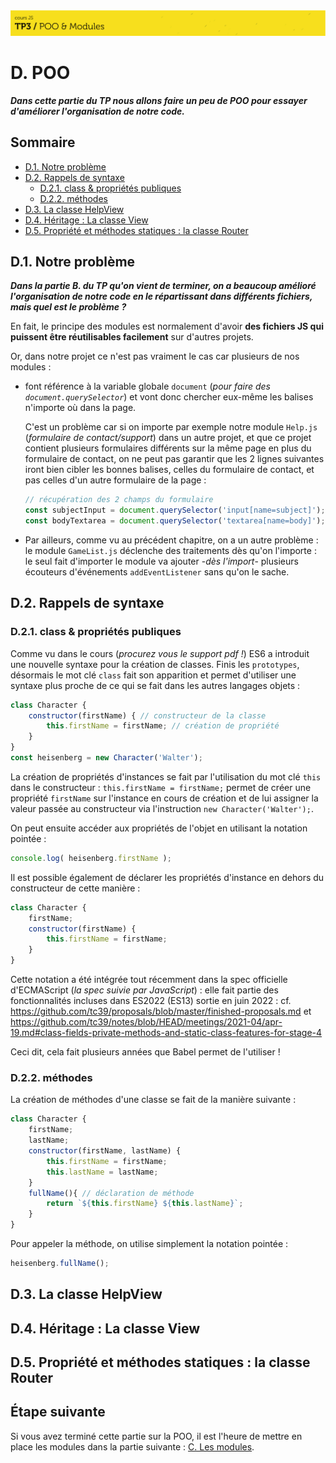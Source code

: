 <img src="images/readme/header-small.jpg" >

# D. POO <!-- omit in toc -->

_**Dans cette partie du TP nous allons faire un peu de POO pour essayer d'améliorer l'organisation de notre code.**_




## Sommaire <!-- omit in toc -->
- [D.1. Notre problème](#d1-notre-problème)
- [D.2. Rappels de syntaxe](#d2-rappels-de-syntaxe)
	- [D.2.1. class \& propriétés publiques](#d21-class-propriétés-publiques)
	- [D.2.2. méthodes](#d22-méthodes)
- [D.3. La classe HelpView](#d3-la-classe-helpview)
- [D.4. Héritage : La classe View](#d4-héritage-la-classe-view)
- [D.5. Propriété et méthodes statiques : la classe Router](#d5-propriété-et-méthodes-statiques-la-classe-router)


## D.1. Notre problème
_**Dans la partie B. du TP qu'on vient de terminer, on a beaucoup amélioré l'organisation de notre code en le répartissant dans différents fichiers, mais quel est le problème ?**_

En fait, le principe des modules est normalement d'avoir **des fichiers JS qui puissent être réutilisables facilement** sur d'autres projets.

Or, dans notre projet ce n'est pas vraiment le cas car plusieurs de nos modules :
- font référence à la variable globale `document` (_pour faire des `document.querySelector`_) et vont donc chercher eux-même les balises n'importe où dans la page.

	C'est un problème car si on importe par exemple notre module `Help.js` (_formulaire de contact/support_) dans un autre projet, et que ce projet contient plusieurs formulaires différents sur la même page en plus du formulaire de contact, on ne peut pas garantir que les 2 lignes suivantes iront bien cibler les bonnes balises, celles du formulaire de contact, et pas celles d'un autre formulaire de la page :
	```js
	// récupération des 2 champs du formulaire
	const subjectInput = document.querySelector('input[name=subject]');
	const bodyTextarea = document.querySelector('textarea[name=body]');
	```
- Par ailleurs, comme vu au précédent chapitre, on a un autre problème : le module `GameList.js` déclenche des traitements dès qu'on l'importe : le seul fait d'importer le module va ajouter -_dès l'import_- plusieurs écouteurs d'événements `addEventListener` sans qu'on le sache.


## D.2. Rappels de syntaxe
### D.2.1. class & propriétés publiques
Comme vu dans le cours (*procurez vous le support pdf !*) ES6 a introduit une nouvelle syntaxe pour la création de classes. Finis les `prototypes`, désormais le mot clé `class` fait son apparition et permet d'utiliser une syntaxe plus proche de ce qui se fait dans les autres langages objets :
```js
class Character {
	constructor(firstName) { // constructeur de la classe
		this.firstName = firstName; // création de propriété
	}
}
const heisenberg = new Character('Walter');
```
La création de propriétés d'instances se fait par l'utilisation du mot clé `this` dans le constructeur : `this.firstName = firstName;` permet de créer une propriété `firstName` sur l'instance en cours de création et de lui assigner la valeur passée au constructeur via l'instruction `new Character('Walter');`.

On peut ensuite accéder aux propriétés de l'objet en utilisant la notation pointée :
```js
console.log( heisenberg.firstName );
```
Il est possible également de déclarer les propriétés d'instance en dehors du constructeur de cette manière :
```js
class Character {
	firstName;
	constructor(firstName) {
		this.firstName = firstName;
	}
}
```
Cette notation a été intégrée tout récemment dans la spec officielle d'ECMAScript (_la spec suivie par JavaScript_) : elle fait partie des fonctionnalités incluses dans ES2022 (ES13) sortie en juin 2022 : cf. https://github.com/tc39/proposals/blob/master/finished-proposals.md et https://github.com/tc39/notes/blob/HEAD/meetings/2021-04/apr-19.md#class-fields-private-methods-and-static-class-features-for-stage-4

Ceci dit, cela fait plusieurs années que Babel permet de l'utiliser !

### D.2.2. méthodes
La création de méthodes d'une classe se fait de la manière suivante :
```js
class Character {
	firstName;
	lastName;
	constructor(firstName, lastName) {
		this.firstName = firstName;
		this.lastName = lastName;
	}
	fullName(){ // déclaration de méthode
		return `${this.firstName} ${this.lastName}`;
	}
}
```
Pour appeler la méthode, on utilise simplement la notation pointée :
```js
heisenberg.fullName();
```


## D.3. La classe HelpView

## D.4. Héritage : La classe View

## D.5. Propriété et méthodes statiques : la classe Router

## Étape suivante <!-- omit in toc -->
Si vous avez terminé cette partie sur la POO, il est l'heure de mettre en place les modules dans la partie suivante : [C. Les modules](C-modules.md).